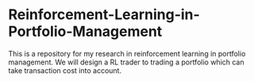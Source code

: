 # Reinforcement-Learning-in-Portfolio-Management
This is a repository for my research in reinforcement learning in portfolio management. We will design a RL trader to trading a portfolio which can take transaction cost into account.
